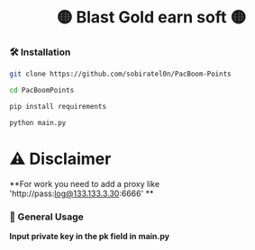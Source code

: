 

<div align="center">
   <h1> 🟡 Blast Gold earn soft 🟡 </h1>
</div>


### 🛠️ Installation

```sh
git clone https://github.com/sobiratel0n/PacBoom-Points

cd PacBoomPoints

pip install requirements

python main.py

```

# ⚠️ Disclaimer
**For work you need to add a proxy like 'http://pass:log@133.133.3.30:6666' **

### 📃 General Usage
**Input private key in the pk field in main.py**
